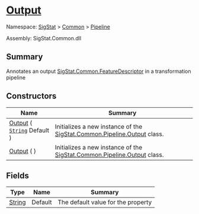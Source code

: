 # [Output](./Output.md)

Namespace: [SigStat]() > [Common](./../README.md) > [Pipeline](./README.md)

Assembly: SigStat.Common.dll

## Summary
Annotates an output [SigStat.Common.FeatureDescriptor](./FeatureDescriptor.md) in a transformation pipeline

## Constructors

| Name | Summary | 
| --- | --- | 
| [Output](./../../../ctor/Output-100663480.md) ( [`String`](https://docs.microsoft.com/en-us/dotnet/api/System.String) Default ) | Initializes a new instance of the [SigStat.Common.Pipeline.Output](../Pipeline/Output.md) class. | 
| [Output](./../../../ctor/Output-100663481.md) (  ) | Initializes a new instance of the [SigStat.Common.Pipeline.Output](../Pipeline/Output.md) class. | 


## Fields

| Type | Name | Summary | 
| --- | --- | --- | 
| [String](https://docs.microsoft.com/en-us/dotnet/api/System.String) | Default | The default value for the property | 


